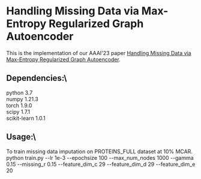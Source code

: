 # Handling Missing Data via Max-Entropy Regularized Graph Autoencoder
This is the implementation of our AAAI'23 paper [Handling Missing Data via Max-Entropy Regularized Graph Autoencoder](https://arxiv.org/abs/2211.16771).

## Dependencies:\
python 3.7\
numpy 1.21.3\
torch 1.9.0\
scipy 1.7.1\
scikit-learn 1.0.1

## Usage:\
To train missing data imputation on PROTEINS_FULL dataset at 10% MCAR.\
python train.py --lr 1e-3 --epochsize 100 --max_num_nodes 1000 --gamma 0.15 --missing_r 0.15 --feature_dim_c 29 --feature_dim_d 29 --feature_dim_e 20
